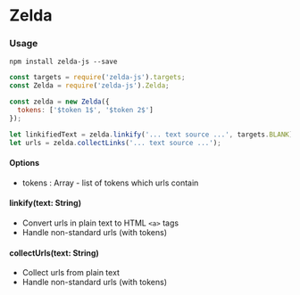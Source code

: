 # Zelda

### Usage

```shell
npm install zelda-js --save
```
```javascript
const targets = require('zelda-js').targets;
const Zelda = require('zelda-js').Zelda;

const zelda = new Zelda({
  tokens: ['$token 1$', '$token 2$']
});

let linkifiedText = zelda.linkify('... text source ...', targets.BLANK);
let urls = zelda.collectLinks('... text source ...');
```

#### Options
- tokens : Array - list of tokens which urls contain

#### linkify(text: String)
- Convert urls in plain text to HTML ```<a>``` tags
- Handle non-standard urls (with tokens)

#### collectUrls(text: String)
- Collect urls from plain text
- Handle non-standard urls (with tokens)